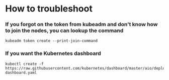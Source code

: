 # How to troubleshoot

### If you forgot on the token from kubeadm and don't know how to join the nodes, you can lookup the command
```
kubeadm token create --print-join-command
```
### If you want the Kubernetes dashboard
```
kubectl create -f https://raw.githubusercontent.com/kubernetes/dashboard/master/aio/deploy/recommended/kubernetes-dashboard.yaml
```

